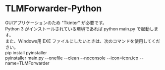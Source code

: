 # TLMForwarder-Python
GUIアプリケーションのため "Tkinter" が必要です。<br>
Python 3 がインストールされている環境であれば python main.py で起動します。<br>
また、Windows用 EXE ファイルにしたいときは、次のコマンドを使用してください。<br>
pip install pyinstaller<br>
pyinstaller main.py --onefile --clean --noconsole --icon=icon.ico --name=TLMForwarder<br>


